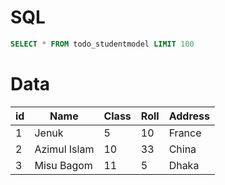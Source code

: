 # SQL
```sql
SELECT * FROM todo_studentmodel LIMIT 100
```
# Data
|id|Name|Class|Roll|Address|
|--|----|-----|----|-------|
|1|Jenuk|5|10|France|
|2|Azimul Islam|10|33|China|
|3|Misu Bagom|11|5|Dhaka